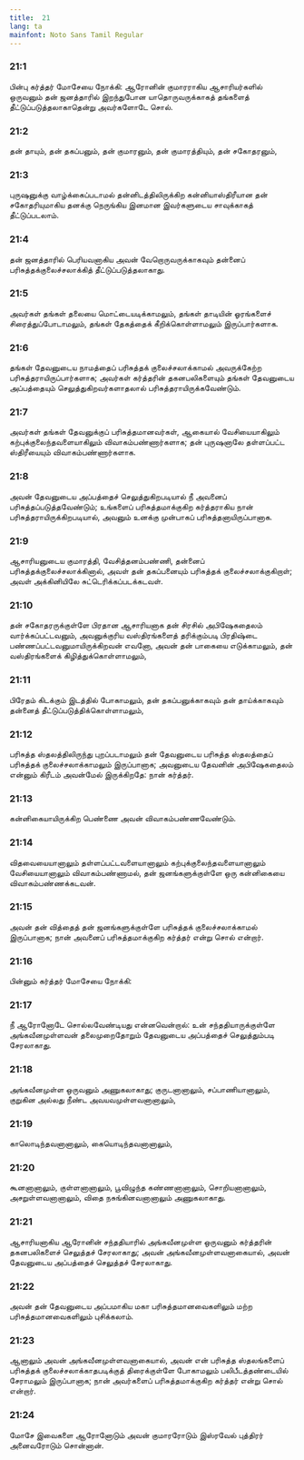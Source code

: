```yaml
---
title:  21
lang: ta
mainfont: Noto Sans Tamil Regular
---
```


###  21:1

பின்பு கர்த்தர் மோசேயை நோக்கி: ஆரோனின் குமாரராகிய ஆசாரியர்களில் ஒருவனும் தன் ஜனத்தாரில் இறந்துபோன யாதொருவருக்காகத் தங்களைத் தீட்டுப்படுத்தலாகாதென்று அவர்களோடே சொல்.

###  21:2

தன் தாயும், தன் தகப்பனும், தன் குமாரனும், தன் குமாரத்தியும், தன் சகோதரனும்,

###  21:3

புருஷனுக்கு வாழ்க்கைப்படாமல் தன்னிடத்திலிருக்கிற கன்னியாஸ்திரீயான தன் சகோதரியுமாகிய தனக்கு நெருங்கிய இனமான இவர்களுடைய சாவுக்காகத் தீட்டுப்படலாம்.

###  21:4

தன் ஜனத்தாரில் பெரியவனாகிய அவன் வேறொருவருக்காகவும் தன்னைப் பரிசுத்தக்குலைச்சலாக்கித் தீட்டுப்படுத்தலாகாது.

###  21:5

அவர்கள் தங்கள் தலையை மொட்டையடிக்காமலும், தங்கள் தாடியின் ஓரங்களைச் சிரைத்துப்போடாமலும், தங்கள் தேகத்தைக் கீறிக்கொள்ளாமலும் இருப்பார்களாக.

###  21:6

தங்கள் தேவனுடைய நாமத்தைப் பரிசுத்தக் குலைச்சலாக்காமல் அவருக்கேற்ற பரிசுத்தராயிருப்பார்களாக; அவர்கள் கர்த்தரின் தகனபலிகளையும் தங்கள் தேவனுடைய அப்பத்தையும் செலுத்துகிறவர்களாதலால் பரிசுத்தராயிருக்கவேண்டும்.

###  21:7

அவர்கள் தங்கள் தேவனுக்குப் பரிசுத்தமானவர்கள், ஆகையால் வேசியையாகிலும் கற்புக்குலைந்தவளையாகிலும் விவாகம்பண்ணார்களாக; தன் புருஷனாலே தள்ளப்பட்ட ஸ்திரீயையும் விவாகம்பண்ணார்களாக.

###  21:8

அவன் தேவனுடைய அப்பத்தைச் செலுத்துகிறபடியால் நீ அவனைப் பரிசுத்தப்படுத்தவேண்டும்; உங்களைப் பரிசுத்தமாக்குகிற கர்த்தராகிய நான் பரிசுத்தராயிருக்கிறபடியால், அவனும் உனக்கு முன்பாகப் பரிசுத்தனாயிருப்பானாக.

###  21:9

ஆசாரியனுடைய குமாரத்தி, வேசித்தனம்பண்ணி, தன்னைப் பரிசுத்தக்குலைச்சலாக்கினால், அவள் தன் தகப்பனையும் பரிசுத்தக் குலைச்சலாக்குகிறாள்; அவள் அக்கினியிலே சுட்டெரிக்கப்படக்கடவள்.

###  21:10

தன் சகோதரருக்குள்ளே பிரதான ஆசாரியனாக தன் சிரசில் அபிஷேகதைலம் வார்க்கப்பட்டவனும், அவனுக்குரிய வஸ்திரங்களைத் தரிக்கும்படி பிரதிஷ்டை பண்ணப்பட்டவனுமாயிருக்கிறவன் எவனோ, அவன் தன் பாகையை எடுக்காமலும், தன் வஸ்திரங்களைக் கிழித்துக்கொள்ளாமலும்,

###  21:11

பிரேதம் கிடக்கும் இடத்தில் போகாமலும், தன் தகப்பனுக்காகவும் தன் தாய்க்காகவும் தன்னைத் தீட்டுப்படுத்திக்கொள்ளாமலும்,

###  21:12

பரிசுத்த ஸ்தலத்திலிருந்து புறப்படாமலும் தன் தேவனுடைய பரிசுத்த ஸ்தலத்தைப் பரிசுத்தக் குலைச்சலாக்காமலும் இருப்பானாக; அவனுடைய தேவனின் அபிஷேகதைலம் என்னும் கிரீடம் அவன்மேல் இருக்கிறதே: நான் கர்த்தர்.

###  21:13

கன்னிகையாயிருக்கிற பெண்ணை அவன் விவாகம்பண்ணவேண்டும்.

###  21:14

விதவையையானாலும் தள்ளப்பட்டவளையானாலும் கற்புக்குலைந்தவளையானாலும் வேசியையானாலும் விவாகம்பண்ணாமல், தன் ஜனங்களுக்குள்ளே ஒரு கன்னிகையை விவாகம்பண்ணக்கடவன்.

###  21:15

அவன் தன் வித்தைத் தன் ஜனங்களுக்குள்ளே பரிசுத்தக் குலைச்சலாக்காமல் இருப்பானாக; நான் அவனைப் பரிசுத்தமாக்குகிற கர்த்தர் என்று சொல் என்றார்.

###  21:16

பின்னும் கர்த்தர் மோசேயை நோக்கி:

###  21:17

நீ ஆரோனோடே சொல்லவேண்டியது என்னவென்றால்: உன் சந்ததியாருக்குள்ளே அங்கவீனமுள்ளவன் தலைமுறைதோறும் தேவனுடைய அப்பத்தைச் செலுத்தும்படி சேரலாகாது.

###  21:18

அங்கவீனமுள்ள ஒருவனும் அணுகலாகாது; குருடனானாலும், சப்பாணியானாலும், குறுகின அல்லது நீண்ட அவயவமுள்ளவனானாலும்,

###  21:19

காலொடிந்தவனானாலும், கையொடிந்தவனானாலும்,

###  21:20

கூனனானாலும், குள்ளனானாலும், பூவிழுந்த கண்ணனானாலும், சொறியனானாலும், அசறுள்ளவனானாலும், விதை நசுங்கினவனானாலும் அணுகலாகாது.

###  21:21

ஆசாரியனாகிய ஆரோனின் சந்ததியாரில் அங்கவீனமுள்ள ஒருவனும் கர்த்தரின் தகனபலிகளைச் செலுத்தச் சேரலாகாது; அவன் அங்கவீனமுள்ளவனாகையால், அவன் தேவனுடைய அப்பத்தைச் செலுத்தச் சேரலாகாது.

###  21:22

அவன் தன் தேவனுடைய அப்பமாகிய மகா பரிசுத்தமானவைகளிலும் மற்ற பரிசுத்தமானவைகளிலும் புசிக்கலாம்.

###  21:23

ஆனாலும் அவன் அங்கவீனமுள்ளவனாகையால், அவன் என் பரிசுத்த ஸ்தலங்களைப் பரிசுத்தக் குலைச்சலாக்காதபடிக்குத் திரைக்குள்ளே போகாமலும் பலிபீடத்தண்டையில் சேராமலும் இருப்பானாக; நான் அவர்களைப் பரிசுத்தமாக்குகிற கர்த்தர் என்று சொல் என்றார்.

###  21:24

மோசே இவைகளை ஆரோனோடும் அவன் குமாரரோடும் இஸ்ரவேல் புத்திரர் அனைவரோடும் சொன்னான்.


